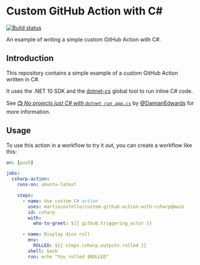 # Custom GitHub Action with C#

[![Build status][build-badge]][build-status]

An example of writing a simple custom GitHub Action with C#.

## Introduction

This repository contains a simple example of a custom GitHub Action written in C#.

It uses the .NET 10 SDK and the [dotnet-cs](https://github.com/DamianEdwards/csrun) global tool to run inline C# code.

See [📺 _No projects just C# with `dotnet run app.cs`_](https://youtu.be/98MizuB7i-w)
by [@DamianEdwards](https://github.com/DamianEdwards) for more information.

## Usage

To use this action in a workflow to try it out, you can create a workflow like this:

```yaml
on: [push]

jobs:
  csharp-action:
    runs-on: ubuntu-latest

    steps:
      - name: Use custom C# action
        uses: martincostello/custom-github-action-with-csharp@main
        id: csharp
        with:
          who-to-greet: ${{ github.triggering_actor }}

      - name: Display dice roll
        env:
          ROLLED: ${{ steps.csharp.outputs.rolled }}
        shell: bash
        run: echo "You rolled $ROLLED"
```

[build-badge]: https://github.com/martincostello/custom-github-action-with-csharp/actions/workflows/test.yml/badge.svg?branch=main&event=push
[build-status]: https://github.com/martincostello/custom-github-action-with-csharp/actions?query=workflow%3Atest+branch%3Amain+event%3Apush "Continuous Integration for this project"
